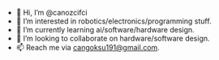 - 👋 Hi, I’m @canozcifci
- 👀 I’m interested in robotics/electronics/programming stuff.
- 🌱 I’m currently learning ai/software/hardware design.
- 💞️ I’m looking to collaborate on hardware/software design.
- 📫 Reach me via cangoksu191@gmail.com.

<!---
canozcifci/canozcifci is a ✨ special ✨ repository because its `README.md` (this file) appears on your GitHub profile.
You can click the Preview link to take a look at your changes.
--->
